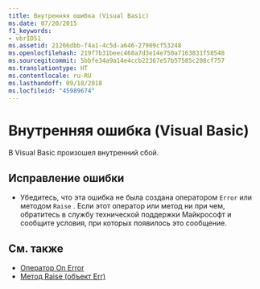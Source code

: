 ```yaml
---
title: Внутренняя ошибка (Visual Basic)
ms.date: 07/20/2015
f1_keywords:
- vbrID51
ms.assetid: 21266dbb-f4a1-4c5d-a646-27909cf53248
ms.openlocfilehash: 219f7b31beec468a7d3e14e750a7163831f58548
ms.sourcegitcommit: 5bbfe34a9a14e4ccb22367e57b57585c208cf757
ms.translationtype: HT
ms.contentlocale: ru-RU
ms.lasthandoff: 09/18/2018
ms.locfileid: "45989674"
---
```

# <a name="internal-error-visual-basic"></a>Внутренняя ошибка (Visual Basic)
В Visual Basic произошел внутренний сбой.  
  
## <a name="to-correct-this-error"></a>Исправление ошибки  
  
-   Убедитесь, что эта ошибка не была создана оператором `Error` или методом `Raise` . Если этот оператор или метод ни при чем, обратитесь в службу технической поддержки Майкрософт и сообщите условия, при которых появилось это сообщение.  
  
## <a name="see-also"></a>См. также

- [Оператор On Error](../../visual-basic/language-reference/statements/on-error-statement.md)  
- [Метод Raise (объект Err)](xref:Microsoft.VisualBasic.ErrObject.Raise%2A)
